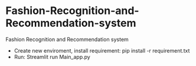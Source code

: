 # Fashion-Recognition-and-Recommendation-system
Fashion Recognition and Recommendation system
- Create new enviroment, install requirement: pip install -r requirement.txt
- Run: Streamlit run Main_app.py 
